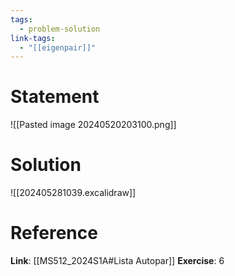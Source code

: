```yaml
---
tags:
  - problem-solution
link-tags:
  - "[[eigenpair]]"
---
```

# Statement 
![[Pasted image 20240520203100.png]]

# Solution
![[202405281039.excalidraw]]

# Reference
**Link**: [[MS512_2024S1A#Lista Autopar]]
**Exercise**: 6